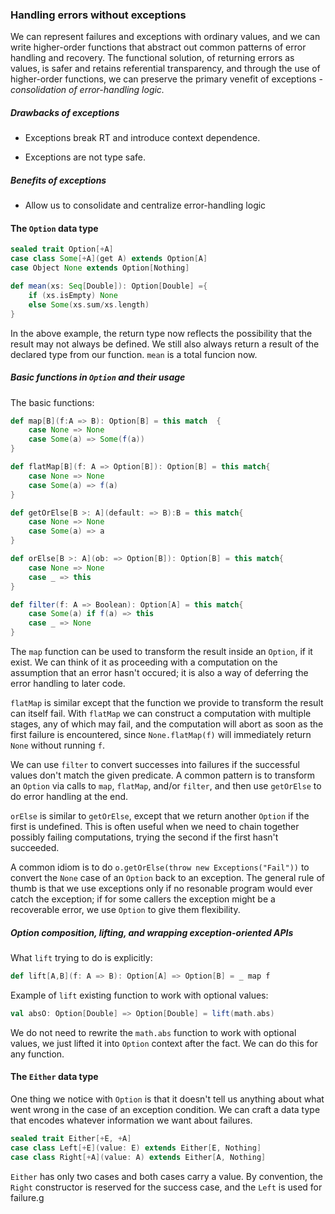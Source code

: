 ### Handling errors without exceptions

We can represent failures and exceptions with ordinary values, and we can write higher-order functions that abstract out common patterns of error handling and recovery. The functional solution, of returning errors as values, is safer and retains referential transparency, and through the use of higher-order functions, we can preserve the primary venefit of exceptions - *consolidation of error-handling logic.*
 
##### Drawbacks of exceptions

* Exceptions break RT and introduce context dependence.

* Exceptions are not type safe.

##### Benefits of exceptions

* Allow us to consolidate and centralize error-handling logic

#### The `Option` data type

```scala
sealed trait Option[+A]
case class Some[+A](get A) extends Option[A]
case Object None extends Option[Nothing]

def mean(xs: Seq[Double]): Option[Double] ={
	if (xs.isEmpty) None
	else Some(xs.sum/xs.length)
}
```
In the above example, the return type now reflects the possibility that the result may not always be defined.  We still also always return a result of the declared type from our function. `mean` is a total funcion now. 

##### Basic functions in `Option` and their usage

The basic functions:
```scala
def map[B](f:A => B): Option[B] = this match  {
    case None => None
    case Some(a) => Some(f(a))
}

def flatMap[B](f: A => Option[B]): Option[B] = this match{
    case None => None
    case Some(a) => f(a)
}

def getOrElse[B >: A](default: => B):B = this match{
	case None => None
	case Some(a) => a
}

def orElse[B >: A](ob: => Option[B]): Option[B] = this match{
	case None => None
	case _ => this
}

def filter(f: A => Boolean): Option[A] = this match{
	case Some(a) if f(a) => this
	case _ => None
}

```

The `map` function can be used to transform the result inside an `Option`, if it exist. We can think of it as proceeding with a computation on the assumption that an error hasn't occured; it is also a way of deferring the error handling to later code.

`flatMap` is similar except that the function we provide to transform the result can itself fail. With `flatMap` we can construct a computation with multiple stages, any of which may fail, and the computation will abort as soon as the first failure is encountered, since `None.flatMap(f)` will immediately return `None` without running `f`.

We can use `filter` to convert successes into failures if the successful values don't match the given predicate. A common pattern is to transform an `Option` via calls to `map`, `flatMap`, and/or `filter`, and then use `getOrElse` to do error handling at the end.

`orElse` is similar to `getOrElse`, except that we return another `Option` if the first is undefined. This is often useful when we need to chain together possibly failing computations, trying the second if the first hasn't succeeded.

A common idiom is to do `o.getOrElse(throw new Exceptions("Fail"))` to convert the `None` case of an `Option` back to an exception. The general rule of thumb is that we use exceptions only if no resonable program would ever catch the exception; if for some callers the exception might be a recoverable error, we use `Option` to give them flexibility.

##### Option composition, lifting, and wrapping exception-oriented APIs

What `lift` trying to do is explicitly:

```scala
def lift[A,B](f: A => B): Option[A] => Option[B] = _ map f
```
Example of `lift` existing function to work with optional values:

```scala
val absO: Option[Double] => Option[Double] = lift(math.abs)
```
We do not need to rewrite the `math.abs` function to work with optional values, we just lifted it into `Option` context after the fact. We can do this for any function. 

#### The `Either` data type

One thing we notice with `Option` is that it doesn't tell us anything about what went wrong in the case of an exception condition. We can craft a data type that encodes whatever information we want about failures. 

```scala
sealed trait Either[+E, +A]
case class Left[+E](value: E) extends Either[E, Nothing]
case class Right[+A](value: A) extends Either[A, Nothing]
```

`Either` has only two cases and both cases carry a value. By convention, the `Right` constructor is reserved for the success case, and the `Left` is used for failure.g 

